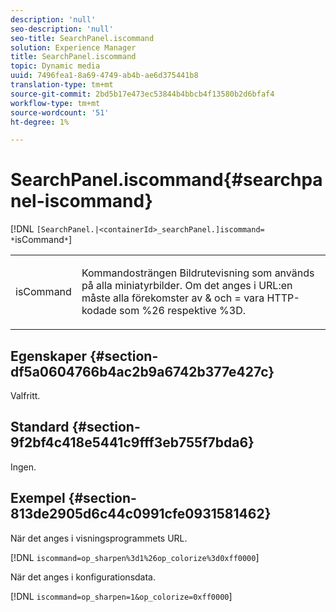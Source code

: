 ```yaml
---
description: 'null'
seo-description: 'null'
seo-title: SearchPanel.iscommand
solution: Experience Manager
title: SearchPanel.iscommand
topic: Dynamic media
uuid: 7496fea1-8a69-4749-ab4b-ae6d375441b8
translation-type: tm+mt
source-git-commit: 2bd5b17e473ec53844b4bbcb4f13580b2d6bfaf4
workflow-type: tm+mt
source-wordcount: '51'
ht-degree: 1%

---
```



# SearchPanel.iscommand{#searchpanel-iscommand}

[!DNL `[SearchPanel.|<containerId>_searchPanel.]iscommand= *`isCommand`*`]

<table id="table_9E7BB12BF371419F88DD4D24EF04632C"> 
 <tbody> 
  <tr> 
   <td colname="col1"> <p> <span class="codeph"><span class="varname"> isCommand</span></span> </p> </td> 
   <td colname="col2"> <p> Kommandosträngen Bildrutevisning som används på alla miniatyrbilder. Om det anges i URL:en måste alla förekomster av <span class="codeph"> &amp;</span> och <span class="codeph"> =</span> vara HTTP-kodade som <span class="codeph"> %26</span> respektive <span class="codeph"> %3D</span>. </p> </td> 
  </tr> 
 </tbody> 
</table>

## Egenskaper {#section-df5a0604766b4ac2b9a6742b377e427c}

Valfritt.

## Standard {#section-9f2bf4c418e5441c9fff3eb755f7bda6}

Ingen.

## Exempel {#section-813de2905d6c44c0991cfe0931581462}

När det anges i visningsprogrammets URL.

[!DNL `iscommand=op_sharpen%3d1%26op_colorize%3d0xff0000`]

När det anges i konfigurationsdata.

[!DNL `iscommand=op_sharpen=1&op_colorize=0xff0000`]
